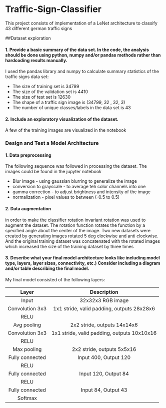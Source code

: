 # Traffic-Sign-Classifier
This project consists of implementation of a LeNet architecture to classify 43 different german traffic signs

##Dataset exploration

#### 1. Provide a basic summary of the data set. In the code, the analysis should be done using python, numpy and/or pandas methods rather than hardcoding results manually.

I used the pandas library and numpy to calculate summary statistics of the traffic
signs data set:

* The size of training set is 34799
* The size of the validation set is 4410
* The size of test set is 12630
* The shape of a traffic sign image is (34799, 32 , 32, 3)
* The number of unique classes/labels in the data set is 43

#### 2. Include an exploratory visualization of the dataset.

A few of the training images are visualized in the notebook

### Design and Test a Model Architecture

#### 1. Data preprocessing
The following sequence was followed in processing the dataset. The images could be found in the jupyter notebook
* Blur image - using gaussian blurring to generalize the image
* conversion to grayscale - to average teh color channels into one
* gamma correction - to adjust brightness and intensity of the image
* normalization - pixel values to between (-0.5 to 0.5)

#### 2. Data augmentation
in order to make the classifier rotation invariant rotation was used to augment the dataset. The rotation function rotates the function by a specified angle about the center of the image. Two new datasets were created by generating images rotated 5 deg clockwise and anti clockwise. And the original training dataset was concatenated with the rotated images which increased the size of the training dataset by three times

#### 3. Describe what your final model architecture looks like including model type, layers, layer sizes, connectivity, etc.) Consider including a diagram and/or table describing the final model.

My final model consisted of the following layers:

| Layer         		|     Description	        					|
|:---------------------:|:---------------------------------------------:|
| Input         		| 32x32x3 RGB image   							|
| Convolution 3x3     	| 1x1 stride, valid padding, outputs 28x28x6 	|
| RELU					|												|
| Avg pooling	      	| 2x2 stride,  outputs 14x14x6 				|
| Convolution 3x3	    | 1x1 stride, valid padding, outputs 10x10x16		|
| RELU					|												|
| Max pooling	      	| 2x2 stride,  outputs 5x5x16 				|
| Fully connected		| Input 400, Output 120									|
| RELU					|												|
| Fully connected		| Input 120, Output 84									|
| RELU					|												|
| Fully connected		| Input 84, Output 43									|
| Softmax				|      									|
